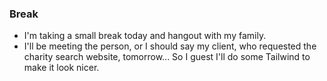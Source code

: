 ### Break

- I'm taking a small break today and hangout with my family.
- I'll be meeting the person, or I should say my client, who requested the charity search website, tomorrow... So I guest I'll do some Tailwind to make it look nicer.
